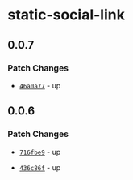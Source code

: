 # static-social-link

## 0.0.7

### Patch Changes

- [`46a0a77`](https://github.com/Ennoriel/social-links/commit/46a0a7726b8aa9bc237b713c5c207b321c152a86) - up

## 0.0.6

### Patch Changes

- [`716fbe9`](https://github.com/Ennoriel/social-links/commit/716fbe938e1ff382574dd28d6b2e8d2188881780) - up

- [`436c86f`](https://github.com/Ennoriel/social-links/commit/436c86f82cef99e83749363f6381c1c3c830b166) - up
